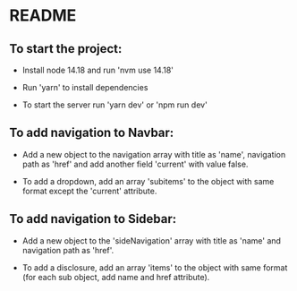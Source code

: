 # README

## To start the project:

* Install node 14.18 and run 'nvm use 14.18'

* Run 'yarn' to install dependencies

* To start the server run 'yarn dev' or 'npm run dev'

## To add navigation to Navbar:

* Add a new object to the navigation array with title as 'name', navigation path as 'href' and add another field 'current' with value false.

* To add a dropdown, add an array 'subitems' to the object with same format except the 'current' attribute.

## To add navigation to Sidebar:

* Add a new object to the 'sideNavigation' array with title as 'name' and navigation path as 'href'.

* To add a disclosure, add an array 'items' to the object with same format (for each sub object, add name and href attribute).
